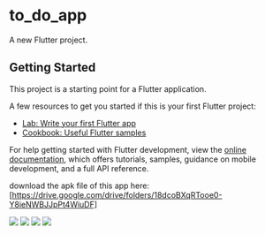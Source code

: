 # to_do_app

A new Flutter project.

## Getting Started

This project is a starting point for a Flutter application.

A few resources to get you started if this is your first Flutter project:

- [Lab: Write your first Flutter app](https://docs.flutter.dev/get-started/codelab)
- [Cookbook: Useful Flutter samples](https://docs.flutter.dev/cookbook)

For help getting started with Flutter development, view the
[online documentation](https://docs.flutter.dev/), which offers tutorials,
samples, guidance on mobile development, and a full API reference.

download the apk file of this app here: [https://drive.google.com/drive/folders/18dcoBXqRTooe0-Y8ieNWBJJpPt4WiuDF]

![](Screenshot/Screenshot_2022-09-07-06-16-15-575_com.example.to_do_app.jpg)
![](Screenshot/Screenshot_2022-09-07-06-16-22-139_com.example.to_do_app.jpg)
![](Screenshot/Screenshot_2022-09-07-06-16-28-972_com.example.to_do_app.jpg)
![](Screenshot/Screenshot_2022-09-07-06-16-35-197_com.example.to_do_app.jpg)


